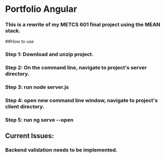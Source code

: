 # Portfolio Angular

### This is a rewrite of my METCS 601 final project using the MEAN stack. 

##How to use

### Step 1: Download and unzip project.  
### Step 2: On the command line, navigate to project's server directory. 
### Step 3: run node server.js 
### Step 4: open new command line window, navigate to project's client directory.
### Step 5: run ng serve --open 

## Current Issues: 
### Backend validation needs to be implemented. 
